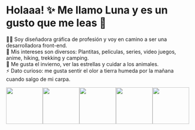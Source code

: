 # Holaaa! ✨ Me llamo Luna y es un gusto que me leas :hand_over_mouth:

:woman_technologist: Soy diseñadora gráfica de profesión y voy en camino a ser una desarrolladora front-end.<br>
:jigsaw: Mis intereses son diversos: Plantitas, peliculas, series, video juegos, anime, hiking, trekking y camping.<br>
:heart_decoration: Me gusta el invierno, ver las estrellas y cuidar a los animales.<br>
⚡ Dato curioso: me gusta sentir el olor a tierra humeda por la mañana cuando salgo de mi carpa.

<img width="100" src="https://gif-free.com/uploads/posts/2017-07/1499926132_totoro-greeting.gif"><img width="100" src="https://c.tenor.com/5DOuCnEZOOwAAAAC/totoro-work.gif"><img width="100" src="https://c.tenor.com/FuoQHpR2_ckAAAAM/rainy-day-totoro.gif"><img width="100" src="https://i.pinimg.com/originals/f8/06/cd/f806cde5b6564e4124f968c3e5599b37.gif"><img width="100" src="https://i.pinimg.com/originals/9b/cd/bb/9bcdbb0b749bbd3c2d0d1ed23ecfbe03.gif">

<!--
**LunaConstanza/lunaconstanza** is a ✨ _special_ ✨ repository because its `README.md` (this file) appears on your GitHub profile.

Here are some ideas to get you started:

- 🔭 I’m currently working on ...
- 🌱 I’m currently learning ...
- 👯 I’m looking to collaborate on ...
- 🤔 I’m looking for help with ...
- 💬 Ask me about ...
- 📫 How to reach me: ...
- 😄 Pronouns: ...
- ⚡ Fun fact: ...
-->
